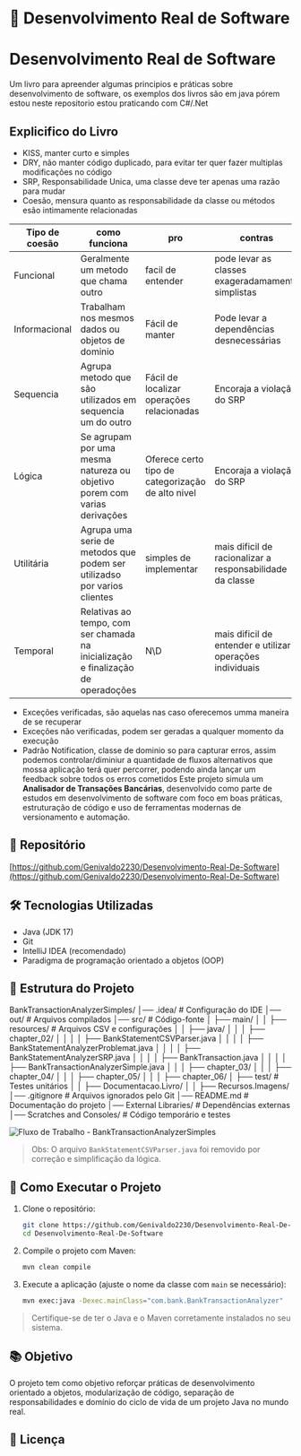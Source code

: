 # 💼 Desenvolvimento Real de Software
# Desenvolvimento Real de Software

Um livro para apreender algumas principios e práticas sobre desenvolvimento de software, os exemplos dos livros são em java pórem estou neste repositorio estou praticando com C#/.Net

## Explicifico do Livro
+ KISS, manter curto e simples
+ DRY, não manter código duplicado, para evitar ter quer fazer multiplas modificações no código
+ SRP, Responsabilidade Unica, uma classe deve ter apenas uma razão para mudar
+ Coesão, mensura quanto as responsabilidade da classe ou métodos esão intimamente relacionadas

Tipo de coesão | como funciona | pro | contras
---|---|---|---|
Funcional | Geralmente um metodo que chama outro | facil de entender | pode levar as classes exageradamamente simplistas
Informacional | Trabalham nos mesmos dados ou objetos de dominio | Fácil de manter | Pode levar a dependências desnecessárias
Sequencia | Agrupa metodo que são utilizados em  sequencia um do outro | Fácil de localizar operações relacionadas | Encoraja a violação do SRP
Lógica | Se agrupam por uma mesma natureza ou objetivo porem com varias derivações | Oferece certo tipo de categorização de alto nivel | Encoraja a violação do SRP
Utilitária | Agrupa uma serie de metodos que podem ser utilizadso por varios clientes  | simples de implementar | mais dificil de racionalizar a responsabilidade da classe
Temporal | Relativas ao tempo, com ser chamada na inicialização e finalização de operadoções | N\D | mais dificil de entender e utilizar operações individuais

+ Exceções verificadas, são aquelas nas caso oferecemos umma maneira de se recuperar
+ Exceções não verificadas, podem ser geradas a qualquer momento da execução
+ Padrão Notification, classe de dominio so para capturar erros, assim podemos controlar/diminiur a quantidade de fluxos alternativos que mossa aplicação terá quer percorrer, podendo ainda lançar um feedback sobre todos os erros cometidos
Este projeto simula um **Analisador de Transações Bancárias**, desenvolvido como parte de estudos em desenvolvimento de software com foco em boas práticas, estruturação de código e uso de ferramentas modernas de versionamento e automação.

## 🔗 Repositório

[https://github.com/Genivaldo2230/Desenvolvimento-Real-De-Software](https://github.com/Genivaldo2230/Desenvolvimento-Real-De-Software)

## 🛠️ Tecnologias Utilizadas

- Java (JDK 17)
- Git
- IntelliJ IDEA (recomendado)
- Paradigma de programação orientado a objetos (OOP)

## 📁 Estrutura do Projeto

BankTransactionAnalyzerSimples/
│── .idea/                    # Configuração do IDE
│── out/                      # Arquivos compilados
│── src/                      # Código-fonte
│   ├── main/
│   │   ├── resources/        # Arquivos CSV e configurações
│   │   ├── java/
│   │   │   ├── chapter_02/
│   │   │   │   ├── BankStatementCSVParser.java
│   │   │   │   ├── BankStatementAnalyzerProblemat.java
│   │   │   │   ├── BankStatementAnalyzerSRP.java
│   │   │   │   ├── BankTransaction.java
│   │   │   │   ├── BankTransactionAnalyzerSimple.java
│   │   │   ├── chapter_03/
│   │   │   ├── chapter_04/
│   │   │   ├── chapter_05/
│   │   │   ├── chapter_06/
│   ├── test/                 # Testes unitários
│   │   ├── Documentacao.Livro/
│   │   ├── Recursos.Imagens/
│── .gitignore                 # Arquivos ignorados pelo Git
│── README.md                  # Documentação do projeto
│── External Libraries/         # Dependências externas
│── Scratches and Consoles/     # Código temporário e testes


![Fluxo de Trabalho - BankTransactionAnalyzerSimples](https://github.com/user-attachments/assets/87209a1f-7e41-4cea-88ab-f40e399304b9)
> Obs: O arquivo `BankStatementCSVParser.java` foi removido por correção e simplificação da lógica.

## 🚀 Como Executar o Projeto

1. Clone o repositório:
   ```bash
   git clone https://github.com/Genivaldo2230/Desenvolvimento-Real-De-Software.git
   cd Desenvolvimento-Real-De-Software
   ```

2. Compile o projeto com Maven:
   ```bash
   mvn clean compile
   ```

3. Execute a aplicação (ajuste o nome da classe com `main` se necessário):
   ```bash
   mvn exec:java -Dexec.mainClass="com.bank.BankTransactionAnalyzer"
   ```

> Certifique-se de ter o Java e o Maven corretamente instalados no seu sistema.

## 📚 Objetivo

O projeto tem como objetivo reforçar práticas de desenvolvimento orientado a objetos, modularização de código, separação de responsabilidades e domínio do ciclo de vida de um projeto Java no mundo real.

## 🧾 Licença

